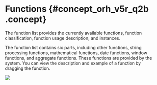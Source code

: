 # Functions {#concept_orh_v5r_q2b .concept}

The function list provides the currently available functions, function classification, function usage description, and instances.

The function list contains six parts, including other functions, string processing functions, mathematical functions, date functions, window functions, and aggregate functions. These functions are provided by the system. You can view the description and example of a function by dragging the function.

![](http://static-aliyun-doc.oss-cn-hangzhou.aliyuncs.com/assets/img/16333/15367345248228_en-US.png)

